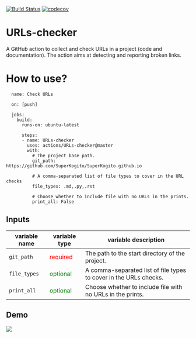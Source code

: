 [![Build Status](https://travis-ci.org/SuperKogito/URLs-checker.svg?branch=master)](https://travis-ci.org/SuperKogito/URLs-checker)
[![codecov](https://codecov.io/gh/SuperKogito/URLs-checker/branch/master/graph/badge.svg)](https://codecov.io/gh/SuperKogito/URLs-checker)
# URLs-checker

A GitHub action to collect and check URLs in a project (code and documentation).
The action aims at detecting and reporting broken links.

# How to use?

```
  name: Check URLs

  on: [push]

  jobs:
    build:
      runs-on: ubuntu-latest

      steps:
      - name: URLs-checker
        uses: actions/URLs-checker@master
        with:
          # The project base path.
          git_path: https://github.com/SuperKogito/SuperKogito.github.io

          # A comma-separated list of file types to cover in the URL checks
          file_types: .md,.py,.rst

          # Choose whether to include file with no URLs in the prints.
          print_all: False
```
## Inputs

| variable name | variable type                                |      variable description                                        |
|---------------|----------------------------------------------|------------------------------------------------------------------|
| `git_path`    | <span style="color:red"> required </span>    | The path to the start directory of the project.                  |
| `file_types`  | <span style="color:green"> optional </span>  | A comma-separated list of file types to cover in the URLs checks.|
| `print_all`   | <span style="color:green"> optional </span>  | Choose whether to include file with no URLs in the prints.       |

## Demo

<img src="demo.gif"/>
